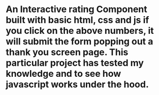 # An Interactive rating Component built with basic html, css and js if you click on the above numbers, it will submit the form popping out a thank you screen page. This particular project has tested my knowledge and to see how javascript works under the hood.
